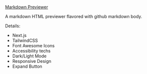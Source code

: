[Markdown Previewer](https://nextjs-markdown-previewer.vercel.app/)

A markdown HTML previewer flavored with github markdown body.

Details:

 - Next.js
 - TailwindCSS
 - Font Awesome Icons
 - Accessibility techs
 - Dark/Light Mode
 - Responsive Design
 - Expand Button